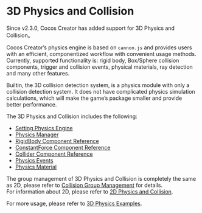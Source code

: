 # 3D Physics and Collision

Since v2.3.0, Cocos Creator has added support for 3D Physics and Collision。

Cocos Creator’s physics engine is based on `cannon.js` and provides users with an efficient, componentized workflow with convenient usage methods. Currently, supported functionality is: rigid body, Box/Sphere collision components, trigger and collision events, physical materials, ray detection and many other features.

Builtin, the 3D collision detection system, is a physics module with only a collision detection system. It does not have complicated physics simulation calculations, which will make the game’s package smaller and provide better performance.

The 3D Physics and Collision includes the following:

- [Setting Physics Engine](physics-select.md)
- [Physics Manager](physics-manager.md)
- [RigidBody Component Reference](physics-rigidbody.md)
- [ConstantForce Component Reference](physics-constant-force.md)
- [Collider Component Reference](physics-collider.md)
- [Physics Events](physics-event.md)
- [Physics Material](physics-material.md)

The group management of 3D Physics and Collision is completely the same as 2D, please refer to [Collision Group Management](../physics/collision/collision-group.md) for details.  
For information about 2D, please refer to [2D Physics and Collision](../physics/index.md).

For more usage, please refer to [3D Physics Examples](https://github.com/cocos-creator/example-cases/tree/master/assets/cases/3d_physics).
